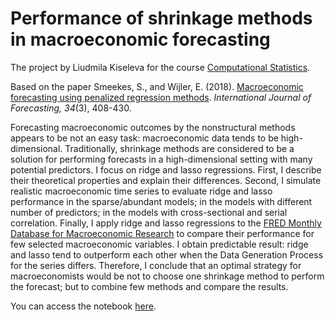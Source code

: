 # Performance of shrinkage methods in macroeconomic forecasting

The project by Liudmila Kiseleva for the course [Computational Statistics](https://github.com/ljanys/CompStat/).

Based on the paper Smeekes, S., and Wijler, E. (2018). [Macroeconomic forecasting using penalized regression methods](https://www.sciencedirect.com/science/article/pii/S0169207018300074). *International Journal of Forecasting, 34*(3), 408-430.

Forecasting macroeconomic outcomes by the nonstructural methods appears to be not an easy task: macroeconomic data tends to be high-dimensional. Traditionally, shrinkage methods are considered to be a solution for performing forecasts in a high-dimensional setting with many potential predictors. I focus on ridge and lasso regressions. First, I describe their theoretical properties and explain their differences. Second, I simulate realistic macroeconomic time series to evaluate ridge and lasso performance in the sparse/abundant models; in the models with different number of predictors; in the models with cross-sectional and serial correlation. Finally, I apply ridge and lasso regressions to the [FRED Monthly Database for Macroeconomic Research](https://research.stlouisfed.org/econ/mccracken/fred-databases/) to compare their performance for few selected macroeconomic variables. I obtain predictable result: ridge and lasso tend to outperform each other when the Data Generation Process for the series differs. Therefore, I conclude that an optimal strategy for macroeconomists would be not to choose one shrinkage method to perform the forecast; but to combine few methods and compare the results.

You can access the notebook [here](https://github.com/milakis/R-codes/blob/master/Project_Macroeconomic_Forecasting/project_comp.ipynb).
